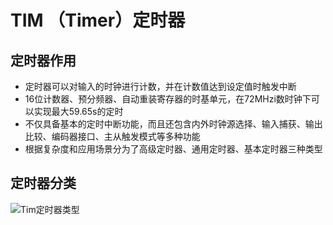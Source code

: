 # TIM （Timer）定时器

## 定时器作用

+ 定时器可以对输入的时钟进行计数，并在计数值达到设定值时触发中断
+ 16位计数器、预分频器、自动重装寄存器的时基单元，在72MHzi数时钟下可以实现最大59.65s的定时
+ 不仅具备基本的定时中断功能，而且还包含内外时钟源选择、输入捕获、输出比较、编码器接口、主从触发模式等多种功能
+ 根据复杂度和应用场景分为了高级定时器、通用定时器、基本定时器三种类型



## 定时器分类

![Tim定时器类型](/Users/fanrongkong/code/Project/网盘/vuepress-blog/docs/blog/嵌入式/images/中断/Tim定时器类型.jpg)



